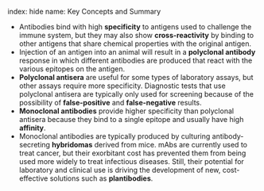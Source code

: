 index: hide
name: Key Concepts and Summary

  * Antibodies bind with high  **specificity** to antigens used to challenge the immune system, but they may also show  **cross-reactivity** by binding to other antigens that share chemical properties with the original antigen.
  * Injection of an antigen into an animal will result in a  **polyclonal antibody** response in which different antibodies are produced that react with the various epitopes on the antigen.
  *  **Polyclonal antisera** are useful for some types of laboratory assays, but other assays require more specificity. Diagnostic tests that use polyclonal antisera are typically only used for screening because of the possibility of  **false-positive** and  **false-negative** results.
  *  **Monoclonal antibodies** provide higher specificity than polyclonal antisera because they bind to a single epitope and usually have high  **affinity**.
  * Monoclonal antibodies are typically produced by culturing antibody-secreting  **hybridomas** derived from mice. mAbs are currently used to treat cancer, but their exorbitant cost has prevented them from being used more widely to treat infectious diseases. Still, their potential for laboratory and clinical use is driving the development of new, cost-effective solutions such as  **plantibodies**.

